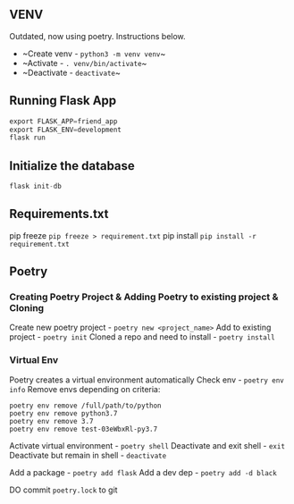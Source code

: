 ## VENV

Outdated, now using poetry. Instructions below.

- ~Create venv - `python3 -m venv venv`~
- ~Activate - `. venv/bin/activate`~
- ~Deactivate - `deactivate`~

## Running Flask App

```py
export FLASK_APP=friend_app
export FLASK_ENV=development
flask run
```

## Initialize the database

```py
flask init-db
```

## Requirements.txt

pip freeze `pip freeze > requirement.txt`
pip install `pip install -r requirement.txt`

## Poetry

### Creating Poetry Project & Adding Poetry to existing project & Cloning

Create new poetry project - `poetry new <project_name>`
Add to existing project - `poetry init`
Cloned a repo and need to install - `poetry install`

### Virtual Env

Poetry creates a virtual environment automatically
Check env - `poetry env info`
Remove envs depending on criteria:

```
poetry env remove /full/path/to/python
poetry env remove python3.7
poetry env remove 3.7
poetry env remove test-03eWbxRl-py3.7
```

Activate virtual environment - `poetry shell`
Deactivate and exit shell - `exit`
Deactivate but remain in shell - `deactivate`

Add a package - `poetry add flask`
Add a dev dep - `poetry add -d black`

DO commit `poetry.lock` to git
